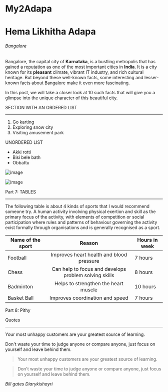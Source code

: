 
# My2Adapa
# Hema Likhitha Adapa
###### Bangalore
Bangalore, the capital city of **Karnataka**, is a bustling metropolis that has gained a reputation as one of the most important cities in **India**. It is a city known for its **pleasant** climate, vibrant IT industry, and rich cultural heritage. But beyond these well-known facts, some interesting and lesser-known facts about Bangalore make it even more fascinating.

In this post, we will take a closer look at 10 such facts that will give you a glimpse into the unique character of this beautiful city.

SECTION WITH AN ORDERED LIST

***
1. Go karting<br>
3. Exploring snow city<br>
2. Visiting amusement park<br>

UNORDERED LIST

* Akki rotti<br>
* Bisi bele bath<br>
* Obbattu

![image](https://github.com/S565725/My2Adapa/assets/142949845/590786b3-770e-4b04-8a46-75c1289546a1)



![image](https://github.com/S565725/My2Adapa/assets/142949845/590786b3-770e-4b04-8a46-75c1289546a1)

Part 7: TABLES

***

The following table is about 4 kinds of sports that I would recommend someone try.
A human activity involving physical exertion and skill as the primary focus of the activity, with elements of competition or social participation where rules and patterns of behaviour governing the activity exist formally through organisations and is generally recognised as a sport.

|Name of the sport|Reason |Hours in week|
|--- |:---:|--- |
Football | Improves heart health and blood pressure | 7 hours 
Chess | Can help to focus and develops problem solving skills | 8 hours
Badminton | Helps to strengthen the heart muscle | 10 hours
Basket Ball | Improves coordination and speed | 7 hours


Part 8: Pithy 

Quotes

***

Your most unhappy customers are your greatest source of learning. 

Don't waste your time to judge anyone or compare anyone, just focus on yourself and leave behind them. 

> Your most unhappy customers are your greatest source of learning. 

> Don't waste your time to judge anyone or compare anyone, just focus on yourself and leave behind them. 

*Bill gates*
*Diarykishayri*



















